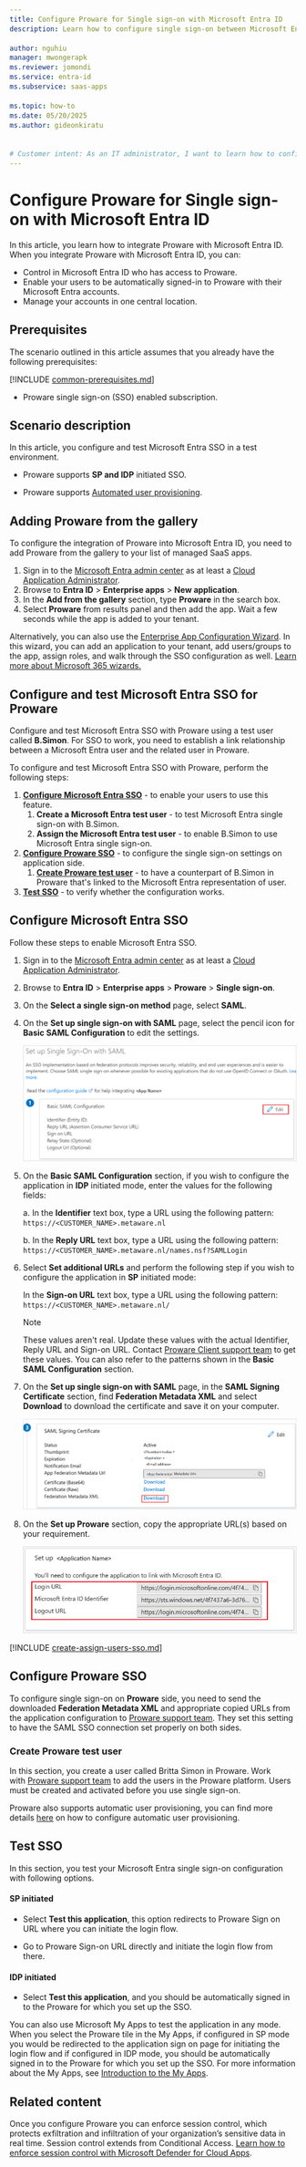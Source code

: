 ```yaml
---
title: Configure Proware for Single sign-on with Microsoft Entra ID
description: Learn how to configure single sign-on between Microsoft Entra ID and Proware.

author: nguhiu
manager: mwongerapk
ms.reviewer: jomondi
ms.service: entra-id
ms.subservice: saas-apps

ms.topic: how-to
ms.date: 05/20/2025
ms.author: gideonkiratu


# Customer intent: As an IT administrator, I want to learn how to configure single sign-on between Microsoft Entra ID and Proware so that I can control who has access to Proware, enable automatic sign-in with Microsoft Entra accounts, and manage my accounts in one central location.
---
```


# Configure Proware for Single sign-on with Microsoft Entra ID

In this article,  you learn how to integrate Proware with Microsoft Entra ID. When you integrate Proware with Microsoft Entra ID, you can:

* Control in Microsoft Entra ID who has access to Proware.
* Enable your users to be automatically signed-in to Proware with their Microsoft Entra accounts.
* Manage your accounts in one central location.

## Prerequisites
The scenario outlined in this article assumes that you already have the following prerequisites:

[!INCLUDE [common-prerequisites.md](~/identity/saas-apps/includes/common-prerequisites.md)]
* Proware single sign-on (SSO) enabled subscription.

## Scenario description

In this article,  you configure and test Microsoft Entra SSO in a test environment.

* Proware supports **SP and IDP** initiated SSO.

* Proware supports [Automated user provisioning](proware-provisioning-tutorial.md).

## Adding Proware from the gallery

To configure the integration of Proware into Microsoft Entra ID, you need to add Proware from the gallery to your list of managed SaaS apps.

1. Sign in to the [Microsoft Entra admin center](https://entra.microsoft.com) as at least a [Cloud Application Administrator](~/identity/role-based-access-control/permissions-reference.md#cloud-application-administrator).
1. Browse to **Entra ID** > **Enterprise apps** > **New application**.
1. In the **Add from the gallery** section, type **Proware** in the search box.
1. Select **Proware** from results panel and then add the app. Wait a few seconds while the app is added to your tenant.

 Alternatively, you can also use the [Enterprise App Configuration Wizard](https://portal.office.com/AdminPortal/home?Q=Docs#/azureadappintegration). In this wizard, you can add an application to your tenant, add users/groups to the app, assign roles, and walk through the SSO configuration as well. [Learn more about Microsoft 365 wizards.](/microsoft-365/admin/misc/azure-ad-setup-guides)

<a name='configure-and-test-azure-ad-sso-for-proware'></a>

## Configure and test Microsoft Entra SSO for Proware

Configure and test Microsoft Entra SSO with Proware using a test user called **B.Simon**. For SSO to work, you need to establish a link relationship between a Microsoft Entra user and the related user in Proware.

To configure and test Microsoft Entra SSO with Proware, perform the following steps:

1. **[Configure Microsoft Entra SSO](#configure-azure-ad-sso)** - to enable your users to use this feature.
    1. **Create a Microsoft Entra test user** - to test Microsoft Entra single sign-on with B.Simon.
    1. **Assign the Microsoft Entra test user** - to enable B.Simon to use Microsoft Entra single sign-on.
1. **[Configure Proware SSO](#configure-proware-sso)** - to configure the single sign-on settings on application side.
    1. **[Create Proware test user](#create-proware-test-user)** - to have a counterpart of B.Simon in Proware that's linked to the Microsoft Entra representation of user.
1. **[Test SSO](#test-sso)** - to verify whether the configuration works.

<a name='configure-azure-ad-sso'></a>

## Configure Microsoft Entra SSO

Follow these steps to enable Microsoft Entra SSO.

1. Sign in to the [Microsoft Entra admin center](https://entra.microsoft.com) as at least a [Cloud Application Administrator](~/identity/role-based-access-control/permissions-reference.md#cloud-application-administrator).
1. Browse to **Entra ID** > **Enterprise apps** > **Proware** > **Single sign-on**.
1. On the **Select a single sign-on method** page, select **SAML**.
1. On the **Set up single sign-on with SAML** page, select the pencil icon for **Basic SAML Configuration** to edit the settings.

   ![Edit Basic SAML Configuration](common/edit-urls.png)

1. On the **Basic SAML Configuration** section, if you wish to configure the application in **IDP** initiated mode, enter the values for the following fields:

    a. In the **Identifier** text box, type a URL using the following pattern:
    `https://<CUSTOMER_NAME>.metaware.nl`

    b. In the **Reply URL** text box, type a URL using the following pattern:
    `https://<CUSTOMER_NAME>.metaware.nl/names.nsf?SAMLLogin`

1. Select **Set additional URLs** and perform the following step if you wish to configure the application in **SP** initiated mode:

    In the **Sign-on URL** text box, type a URL using the following pattern:
    `https://<CUSTOMER_NAME>.metaware.nl/`

	> [!NOTE]
	> These values aren't real. Update these values with the actual Identifier, Reply URL and Sign-on URL. Contact [Proware Client support team](mailto:helpdesk@metaware.nl) to get these values. You can also refer to the patterns shown in the **Basic SAML Configuration** section.

1. On the **Set up single sign-on with SAML** page, in the **SAML Signing Certificate** section,  find **Federation Metadata XML** and select **Download** to download the certificate and save it on your computer.

	![The Certificate download link](common/metadataxml.png)

1. On the **Set up Proware** section, copy the appropriate URL(s) based on your requirement.

	![Copy configuration URLs](common/copy-configuration-urls.png)

<a name='create-an-azure-ad-test-user'></a>

[!INCLUDE [create-assign-users-sso.md](~/identity/saas-apps/includes/create-assign-users-sso.md)]

## Configure Proware SSO

To configure single sign-on on **Proware** side, you need to send the downloaded **Federation Metadata XML** and appropriate copied URLs from the application configuration to [Proware support team](mailto:helpdesk@metaware.nl). They set this setting to have the SAML SSO connection set properly on both sides.

### Create Proware test user

In this section, you create a user called Britta Simon in Proware. Work with [Proware support team](mailto:helpdesk@metaware.nl) to add the users in the Proware platform. Users must be created and activated before you use single sign-on.

Proware also supports automatic user provisioning, you can find more details [here](./proware-provisioning-tutorial.md) on how to configure automatic user provisioning.

## Test SSO 

In this section, you test your Microsoft Entra single sign-on configuration with following options. 

#### SP initiated

* Select **Test this application**, this option redirects to Proware Sign on URL where you can initiate the login flow.  

* Go to Proware Sign-on URL directly and initiate the login flow from there.

#### IDP initiated

* Select **Test this application**, and you should be automatically signed in to the Proware for which you set up the SSO. 

You can also use Microsoft My Apps to test the application in any mode. When you select the Proware tile in the My Apps, if configured in SP mode you would be redirected to the application sign on page for initiating the login flow and if configured in IDP mode, you should be automatically signed in to the Proware for which you set up the SSO. For more information about the My Apps, see [Introduction to the My Apps](https://support.microsoft.com/account-billing/sign-in-and-start-apps-from-the-my-apps-portal-2f3b1bae-0e5a-4a86-a33e-876fbd2a4510).


## Related content

Once you configure Proware you can enforce session control, which protects exfiltration and infiltration of your organization’s sensitive data in real time. Session control extends from Conditional Access. [Learn how to enforce session control with Microsoft Defender for Cloud Apps](/cloud-app-security/proxy-deployment-any-app).
